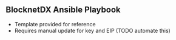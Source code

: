 ## BlocknetDX Ansible Playbook
- Template provided for reference
- Requires manual update for key and EIP (TODO automate this)
